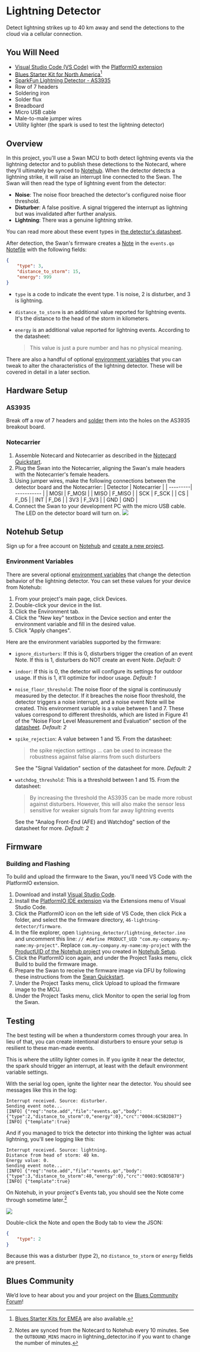 # Lightning Detector

Detect lightning strikes up to 40 km away and send the detections to the cloud via a cellular connection.

## You Will Need

* [Visual Studio Code (VS Code)](https://code.visualstudio.com/) with the [PlatformIO extension](https://platformio.org/)
* [Blues Starter Kit for North America](https://shop.blues.io/products/blues-starter-kit-for-north-america)[^1]
* [SparkFun Lightning Detector - AS3935](https://www.sparkfun.com/products/15441)
* Row of 7 headers
* Soldering iron
* Solder flux
* Breadboard
* Micro USB cable
* Male-to-male jumper wires
* Utility lighter (the spark is used to test the lightning detector)

## Overview

In this project, you'll use a Swan MCU to both detect lightning events via the lightning detector and to publish these detections to the Notecard, where they'll ultimately be synced to [Notehub](https://notehub.io/). When the detector detects a lightning strike, it will raise an interrupt line connected to the Swan. The Swan will then read the type of lightning event from the detector:

- **Noise**: The noise floor breached the detector's configured noise floor threshold.
- **Disturber**: A false positive. A signal triggered the interrupt as lightning but was invalidated after further analysis.
- **Lightning**: There was a genuine lightning strike.

You can read more about these event types in [the detector's datasheet](https://cdn.sparkfun.com/assets/learn_tutorials/9/2/1/AS3935_Datasheet_EN_v2.pdf).

After detection, the Swan's firmware creates a [Note](https://dev.blues.io/api-reference/glossary/#note) in the `events.qo` [Notefile](https://dev.blues.io/api-reference/glossary/#notefile) with the following fields:

```json
{
    "type": 3,
    "distance_to_storm": 15,
    "energy": 999
}
```

- `type` is a code to indicate the event type. 1 is noise, 2 is disturber, and 3 is lightning.
- `distance_to_storm` is an additional value reported for lightning events. It's the distance to the head of the storm in kilometers.
- `energy` is an additional value reported for lightning events. According to the datasheet:

  >This value is just a pure number and has no physical meaning.

There are also a handful of optional [environment variables](https://dev.blues.io/guides-and-tutorials/notecard-guides/understanding-environment-variables/) that you can tweak to alter the characteristics of the lightning detector. These will be covered in detail in a later section.

## Hardware Setup

### AS3935

Break off a row of 7 headers and [solder](https://learn.sparkfun.com/tutorials/how-to-solder-through-hole-soldering/all) them into the holes on the AS3935 breakout board.

### Notecarrier

1. Assemble Notecard and Notecarrier as described in the [Notecard Quickstart](https://dev.blues.io/quickstart/notecard-quickstart/notecard-and-notecarrier-f/).
2. Plug the Swan into the Notecarrier, aligning the Swan's male headers with the Notecarrier's female headers.
3. Using jumper wires, make the following connections between the detector board and the Notecarrier:
    | Detector | Notecarrier |
    | ---------| ----------- |
    | MOSI     | F_MOSI      |
    | MISO     | F_MISO      |
    | SCK      | F_SCK       |
    | CS       | F_D5        |
    | INT      | F_D6        |
    | 3V3      | F_3V3       |
    | GND      | GND         |
4. Connect the Swan to your development PC with the micro USB cable. The LED on the detector board will turn on.
  ![](images/assembled.jpg)

## Notehub Setup

Sign up for a free account on [Notehub](https://notehub.io) and [create a new project](https://dev.blues.io/quickstart/notecard-quickstart/notecard-and-notecarrier-pi/#set-up-notehub).

### Environment Variables

There are several optional [environment variables](https://dev.blues.io/guides-and-tutorials/notecard-guides/understanding-environment-variables/) that change the detection behavior of the lightning detector. You can set these values for your device from Notehub:

1. From your project's main page, click Devices.
2. Double-click your device in the list.
3. Click the Environment tab.
4. Click the "New key" textbox in the Device section and enter the environment variable and fill in the desired value.
5. Click "Apply changes".

Here are the environment variables supported by the firmware:

- `ignore_disturbers`: If this is 0, disturbers trigger the creation of an event Note. If this is 1, disturbers do NOT create an event Note. *Default: 0*
- `indoor`: If this is 0, the detector will configure its settings for outdoor usage. If this is 1, it'll optimize for indoor usage. *Default: 1*
- `noise_floor_threshold`: The noise floor of the signal is continuously measured by the detector. If it breaches the noise floor threshold, the detector triggers a noise interrupt, and a noise event Note will be created. This environment variable is a value between 1 and 7. These values correspond to different thresholds, which are listed in Figure 41 of the "Noise Floor Level Measurement and Evaluation" section of the [datasheet](https://cdn.sparkfun.com/assets/learn_tutorials/9/2/1/AS3935_Datasheet_EN_v2.pdf). *Default: 2*
- `spike_rejection`: A value between 1 and 15. From the datasheet:
  > the spike rejection settings ... can be used to increase the  robustness against false alarms from such disturbers

  See the "Signal Validation" section of the datasheet for more. *Default: 2*
- `watchdog_threshold`: This is a threshold between 1 and 15. From the datasheet:
  > By increasing the threshold the AS3935 can be made more robust against disturbers. However, this will also make the sensor less sensitive for weaker signals from far away lightning events

  See the "Analog Front-End (AFE) and Watchdog" section of the datasheet for more. *Default: 2*

## Firmware

### Building and Flashing

To build and upload the firmware to the Swan, you'll need VS Code with the PlatformIO extension.

1. Download and install [Visual Studio Code](https://code.visualstudio.com/).
2. Install the [PlatformIO IDE extension](https://marketplace.visualstudio.com/items?itemName=platformio.platformio-ide) via the Extensions menu of Visual Studio Code.
3. Click the PlatformIO icon on the left side of VS Code, then click Pick a folder, and select the the firmware directory, `46-lightning-detector/firmware`.
4. In the file explorer, open `lightning_detector/lightning_detector.ino` and uncomment this line: `// #define PRODUCT_UID "com.my-company.my-name:my-project"`. Replace `com.my-company.my-name:my-project` with the [ProductUID of the Notehub project](https://dev.blues.io/notehub/notehub-walkthrough/#finding-a-productuid) you created in [Notehub Setup](#notehub-setup).
5. Click the PlatformIO icon again, and under the Project Tasks menu, click Build to build the firmware image.
6. Prepare the Swan to receive the firmware image via DFU by following these instructions from the [Swan Quickstart](https://dev.blues.io/quickstart/swan-quickstart#programming-swan-the-stlink-v3mini-recommended).
7. Under the Project Tasks menu, click Upload to upload the firmware image to the MCU.
8. Under the Project Tasks menu, click Monitor to open the serial log from the Swan.

## Testing

The best testing will be when a thunderstorm comes through your area. In lieu of that, you can create intentional disturbers to ensure your setup is resilient to these man-made events.

This is where the utility lighter comes in. If you ignite it near the detector, the spark should trigger an interrupt, at least with the default environment variable settings.

With the serial log open, ignite the lighter near the detector. You should see messages like this in the log:

```
Interrupt received. Source: disturber.
Sending event note...
[INFO] {"req":"note.add","file":"events.qo","body":{"type":2,"distance_to_storm":0,"energy":0},"crc":"0004:6C5B2D87"}
[INFO] {"template":true}
```

And if you managed to trick the detector into thinking the lighter was actual lightning, you'll see logging like this:

```
Interrupt received. Source: lightning.
Distance from head of storm: 40 km.
Energy value: 0.
Sending event note...
[INFO] {"req":"note.add","file":"events.qo","body":{"type":3,"distance_to_storm":40,"energy":0},"crc":"0003:9CBD5B78"}
[INFO] {"template":true}
```

On Notehub, in your project's Events tab, you should see the Note come through sometime later.[^2]

![](images/events.png)

Double-click the Note and open the Body tab to view the JSON:

```json
{
    "type": 2
}
```

Because this was a disturber (type 2), no `distance_to_storm` or `energy` fields are present.

## Blues Community

We’d love to hear about you and your project on the [Blues Community Forum](https://discuss.blues.io/)!


[^1]: [Blues Starter Kits for EMEA](https://shop.blues.io/products/blues-starter-kit-for-emea) are also available.
[^2]: Notes are synced from the Notecard to Notehub every 10 minutes. See the `OUTBOUND_MINS` macro in lightning_detector.ino if you want to change the number of minutes.
